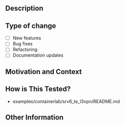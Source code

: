 ## Description
<!--- Describe your changes in detail. -->

## Type of change
<!--- Select type of change and remove irrelevant options. -->
* [ ] New features
* [ ] Bug fixes 
* [ ] Refactoring
* [ ] Documentation updates

## Motivation and Context
<!--- Why is this change required? What problem does it solve? -->

## How is This Tested?
* examples/containerlab/srv6_te_l3vpn/README.md

## Other Information
